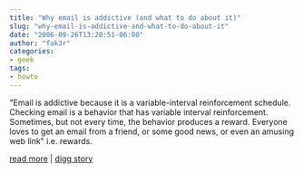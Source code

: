 ```yaml
---
title: "Why email is addictive (and what to do about it)"
slug: "why-email-is-addictive-and-what-to-do-about-it"
date: "2006-09-26T13:20:51-06:00"
author: "fak3r"
categories:
- geek
tags:
- howto
---
```


"Email is addictive because it is a variable-interval reinforcement schedule. Checking email is a behavior that has variable interval reinforcement. Sometimes, but not every time, the behavior produces a reward. Everyone loves to get an email from a friend, or some good news, or even an amusing web link" i.e. rewards.

[read more](http://www.mindhacks.com/blog/2006/09/why_email_is_addicti.html) | [digg story](http://digg.com/tech_news/Why_email_is_addictive_and_what_to_do_about_it)
